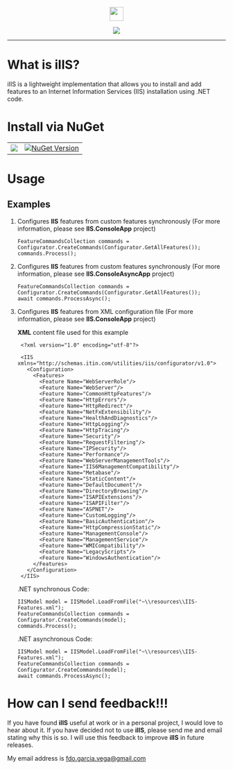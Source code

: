 <p align="center">
  <img src="https://cdn.rawgit.com/iAJTin/iSMBIOS/master/nuget/iSMBIOS.png" height="32"/>
</p>
<p align="center">
  <a href="https://github.com/iAJTin/iIIS">
    <img src="https://img.shields.io/badge/iTin-iIIS-green.svg?style=flat"/>
  </a>
</p>

***

# What is iIIS?
iIIS is a lightweight implementation that allows you to install and add features to an Internet Information Services (IIS) installation using .NET code.

# Install via NuGet

<table>
  <tr>
    <td>
      <a href="https://github.com/iAJTin/iIIS">
        <img src="https://img.shields.io/badge/-iIIS-green.svg?style=flat"/>
      </a>
    </td>
    <td>
      <a href="https://www.nuget.org/packages/iIIS/">
        <img alt="NuGet Version" 
             src="https://img.shields.io/nuget/v/iIIS.svg" /> 
      </a>
    </td>  
  </tr>
</table>

# Usage

## Examples

1. Configures **IIS** features from custom features synchronously (For more information, please see **IIS.ConsoleApp** project)


       FeatureCommandsCollection commands = Configurator.CreateCommands(Configurator.GetAllFeatures());
       commands.Process();

2. Configures **IIS** features from custom features synchronously (For more information, please see **IIS.ConsoleAsyncApp** project)


       FeatureCommandsCollection commands = Configurator.CreateCommands(Configurator.GetAllFeatures());
       await commands.ProcessAsync();

3. Configures **IIS** features from XML configuration file (For more information, please see **IIS.ConsoleApp** project)

     **XML** content file used for this example 

        <?xml version="1.0" encoding="utf-8"?>

        <IIS xmlns="http://schemas.itin.com/utilities/iis/configurator/v1.0">
          <Configuration>
            <Features>
              <Feature Name="WebServerRole"/>
              <Feature Name="WebServer"/>
              <Feature Name="CommonHttpFeatures"/>
              <Feature Name="HttpErrors"/>
              <Feature Name="HttpRedirect"/>
              <Feature Name="NetFxExtensibility"/>
              <Feature Name="HealthAndDiagnostics"/>
              <Feature Name="HttpLogging"/>
              <Feature Name="HttpTracing"/>
              <Feature Name="Security"/>
              <Feature Name="RequestFiltering"/>
              <Feature Name="IPSecurity"/>
              <Feature Name="Performance"/>
              <Feature Name="WebServerManagementTools"/>
              <Feature Name="IIS6ManagementCompatibility"/>
              <Feature Name="Metabase"/>
              <Feature Name="StaticContent"/>
              <Feature Name="DefaultDocument"/>
              <Feature Name="DirectoryBrowsing"/>
              <Feature Name="ISAPIExtensions"/>
              <Feature Name="ISAPIFilter"/>
              <Feature Name="ASPNET"/>
              <Feature Name="CustomLogging"/>
              <Feature Name="BasicAuthentication"/>
              <Feature Name="HttpCompressionStatic"/>
              <Feature Name="ManagementConsole"/>
              <Feature Name="ManagementService"/>
              <Feature Name="WMICompatibility"/>
              <Feature Name="LegacyScripts"/>
              <Feature Name="WindowsAuthentication"/>
            </Features>
          </Configuration>
        </IIS>

    .NET synchronous Code:

       IISModel model = IISModel.LoadFromFile("~\\resources\\IIS-Features.xml");
       FeatureCommandsCollection commands = Configurator.CreateCommands(model);
       commands.Process();

    .NET asynchronous Code:

       IISModel model = IISModel.LoadFromFile("~\\resources\\IIS-Features.xml");
       FeatureCommandsCollection commands = Configurator.CreateCommands(model);
       await commands.ProcessAsync();

# How can I send feedback!!!

If you have found **iIIS** useful at work or in a personal project, I would love to hear about it. If you have decided not to use **iIIS**, please send me and email stating why this is so. I will use this feedback to improve **iIIS** in future releases.

My email address is fdo.garcia.vega@gmail.com
